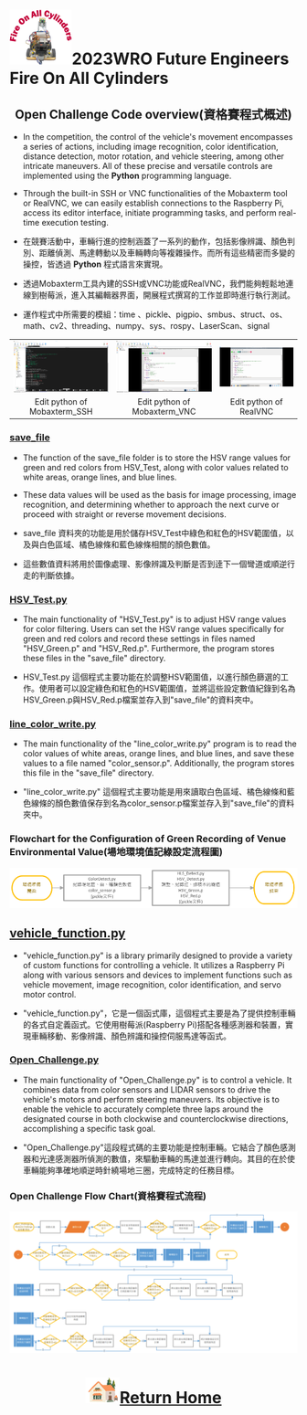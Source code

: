 ![LOGO](../../../other/img/logo.png)2023WRO Future Engineers Fire On All Cylinders  
====
## <div align="center">Open Challenge Code overview(資格賽程式概述)</div> 
- In the competition, the control of the vehicle's movement encompasses a series of actions, including image recognition, color identification, distance detection, motor rotation, and vehicle steering, among other intricate maneuvers. All of these precise and versatile controls are implemented using the __Python__ programming language.
- Through the built-in SSH or VNC functionalities of the Mobaxterm tool or RealVNC, we can easily establish connections to the Raspberry Pi, access its editor interface, initiate programming tasks, and perform real-time execution testing.

- 在競賽活動中，車輛行進的控制涵蓋了一系列的動作，包括影像辨識、顏色判別、距離偵測、馬達轉動以及車輛轉向等複雜操作。而所有這些精密而多變的操控，皆透過 __Python__ 程式語言來實現。
- 透過Mobaxterm工具內建的SSH或VNC功能或RealVNC，我們能夠輕鬆地連線到樹莓派，進入其編輯器界面，開展程式撰寫的工作並即時進行執行測試。
- 運作程式中所需要的模組：time 、pickle、pigpio、smbus、struct、os、math、cv2、threading、numpy、sys、rospy、LaserScan、signal


 <div align="center">
 <table>
 <tr align="center" > 
 <td><img src="../img/Mobaxterm_SSH_python.png" width="300" alt="Mobaxterm_SSH_python"> </td>
 <td><img src="../img/Mobaxterm_VNC_python.png" width="300" alt="Mobaxterm_VNC_python"> </td>
 <td><img src="../img/realVNC_python.png" width="300" alt="realVNC_python"> </td>
 </tr>
 <tr align="center">
 <td> Edit python of  Mobaxterm_SSH  
 </td>
 <td> Edit python of  Mobaxterm_VNC
 </td>
 <td>Edit python of RealVNC
 </td>
 </tr>
 </table>
 </div>

### [save_file](./save_file)
- The function of the save_file folder is to store the HSV range values for green and red colors from HSV_Test, along with color values related to white areas, orange lines, and blue lines.
- These data values will be used as the basis for image processing, image recognition, and determining whether to approach the next curve or proceed with straight or reverse movement decisions.

- save_file 資料夾的功能是用於儲存HSV_Test中綠色和紅色的HSV範圍值，以及與白色區域、橘色線條和藍色線條相關的顏色數值。  
- 這些數值資料將用於圖像處理、影像辨識及判斷是否到逹下一個彎道或順逆行走的判斷依據。

### [HSV_Test.py](./HSV_Test.py)
- The main functionality of "HSV_Test.py" is to adjust HSV range values for color filtering. Users can set the HSV range values specifically for green and red colors and record these settings in files named "HSV_Green.p" and "HSV_Red.p". Furthermore, the program stores these files in the "save_file" directory.

- HSV_Test.py 這個程式主要功能在於調整HSV範圍值，以進行顏色篩選的工作。使用者可以設定綠色和紅色的HSV範圍值，並將這些設定數值紀錄到名為HSV_Green.p與HSV_Red.p檔案並存入到"save_file"的資料夾中。

### [line_color_write.py](./line_color_write.py)
- The main functionality of the "line_color_write.py" program is to read the color values of white areas, orange lines, and blue lines, and save these values to a file named "color_sensor.p". Additionally, the program stores this file in the "save_file" directory.

- "line_color_write.py" 這個程式主要功能是用來讀取白色區域、橘色線條和藍色線條的顏色數值保存到名為color_sensor.p檔案並存入到"save_file"的資料夾中。

### Flowchart for the Configuration of Green Recording of Venue Environmental Value(場地環境值記綠設定流程圖)
 ![場地環境值記綠設定流程圖](../../System_Platform%20_Software/img/setup_recode.png)  

## [vehicle_function.py](./vehicle_function.py)
- "vehicle_function.py" is a library primarily designed to provide a variety of custom functions for controlling a vehicle. It utilizes a Raspberry Pi along with various sensors and devices to implement functions such as vehicle movement, image recognition, color identification, and servo motor control.

- "vehicle_function.py"，它是一個函式庫，這個程式主要是為了提供控制車輛的各式自定義函式。它使用樹莓派(Raspberry Pi)搭配各種感測器和裝置，實現車輛移動、影像辨識、顏色辨識和操控伺服馬達等函式。  

### [Open_Challenge.py](./Open_Challenge.py)
- The main functionality of "Open_Challenge.py" is to control a vehicle. It combines data from color sensors and LIDAR sensors to drive the vehicle's motors and perform steering maneuvers. Its objective is to enable the vehicle to accurately complete three laps around the designated course in both clockwise and counterclockwise directions, accomplishing a specific task goal.

- "Open_Challenge.py"這段程式碼的主要功能是控制車輛。它結合了顏色感測器和光達感測器所偵測的數值，來驅動車輛的馬達並進行轉向。其目的在於使車輛能夠準確地順逆時針繞場地三圈，完成特定的任務目標。

### Open Challenge Flow Chart(資格賽程式流程)

![flowchart_open](../img/flowchart_open.png)


# <div align="center">![HOME](../../../other/img/Home.png)[Return Home](../../../)</div>  

